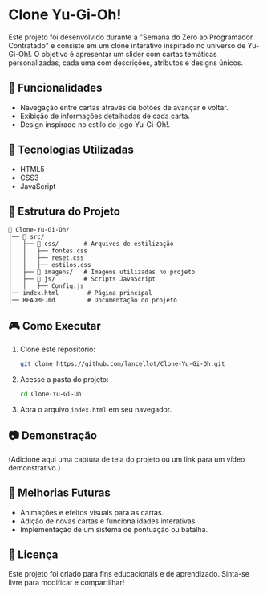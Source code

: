# Clone Yu-Gi-Oh!

Este projeto foi desenvolvido durante a "Semana do Zero ao Programador Contratado" e consiste em um clone interativo inspirado no universo de Yu-Gi-Oh!. O objetivo é apresentar um slider com cartas temáticas personalizadas, cada uma com descrições, atributos e designs únicos.

## 📌 Funcionalidades
- Navegação entre cartas através de botões de avançar e voltar.
- Exibição de informações detalhadas de cada carta.
- Design inspirado no estilo do jogo Yu-Gi-Oh!.

## 🚀 Tecnologias Utilizadas
- HTML5
- CSS3
- JavaScript

## 📂 Estrutura do Projeto
```
📁 Clone-Yu-Gi-Oh/
│── 📁 src/
│   ├── 📁 css/       # Arquivos de estilização
│   │   ├── fontes.css
│   │   ├── reset.css
│   │   ├── estilos.css
│   ├── 📁 imagens/   # Imagens utilizadas no projeto
│   ├── 📁 js/        # Scripts JavaScript
│   │   ├── Config.js
│── index.html        # Página principal
│── README.md         # Documentação do projeto
```

## 🎮 Como Executar
1. Clone este repositório:
   ```sh
   git clone https://github.com/lancellot/Clone-Yu-Gi-Oh.git
   ```
2. Acesse a pasta do projeto:
   ```sh
   cd Clone-Yu-Gi-Oh
   ```
3. Abra o arquivo `index.html` em seu navegador.

## 📷 Demonstração
(Adicione aqui uma captura de tela do projeto ou um link para um vídeo demonstrativo.)

## 📌 Melhorias Futuras
- Animações e efeitos visuais para as cartas.
- Adição de novas cartas e funcionalidades interativas.
- Implementação de um sistema de pontuação ou batalha.

## 📝 Licença
Este projeto foi criado para fins educacionais e de aprendizado. Sinta-se livre para modificar e compartilhar!

